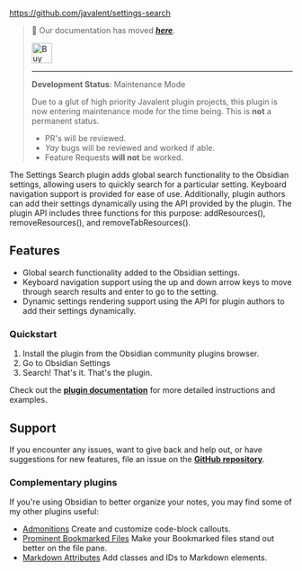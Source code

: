 https://github.com/javalent/settings-search

> 🥇 Our documentation has moved ***[here](https://plugins.javalent.com/settings-search)***.
>
> <a href='https://www.buymeacoffee.com/valentine195' target='_blank'><img height='36' style='border:0px;height:36px;' src='https://storage.ko-fi.com/cdn/kofi3.png?v=3' border='0' alt='Buy Me a Coffee at ko-fi.com' /></a>
> 
> ---
> 
> **Development Status**: Maintenance Mode
> 
> Due to a glut of high priority Javalent plugin projects, this plugin is now entering maintenance mode for the time being. This is **not** a permanent status.
> - PR's will be reviewed.
> - *Yay* bugs will be reviewed and worked if able.
> - Feature Requests **will not** be worked.

The Settings Search plugin adds global search functionality to the Obsidian settings, allowing users to quickly search for a particular setting. Keyboard navigation support is provided for ease of use.
Additionally, plugin authors can add their settings dynamically using the API provided by the plugin.
The plugin API includes three functions for this purpose: addResources(), removeResources(), and removeTabResources().

## Features
- Global search functionality added to the Obsidian settings.
- Keyboard navigation support using the up and down arrow keys to move through search results and enter to go to the setting.
- Dynamic settings rendering support using the API for plugin authors to add their settings dynamically.

### Quickstart

1. Install the plugin from the Obsidian community plugins browser.
2. Go to Obsidian Settings
3. Search! That's it. That's the plugin.

Check out the **[plugin documentation](https://plugins.javalent.com/settings-search)** for more detailed instructions and examples.

## Support

If you encounter any issues, want to give back and help out, or have suggestions for new features, file an issue on the **[GitHub repository](https://github.com/javalent/settings-search)**.

### Complementary plugins
If you're using Obsidian to better organize your notes, you may find some of my other plugins useful:

- [Admonitions](https://github.com/javalent/admonitions) Create and customize code-block callouts.
- [Prominent Bookmarked Files](https://github.com/javalent/prominent-files) Make your Bookmarked files stand out better on the file pane.
- [Markdown Attributes](https://github.com/javalent/markdown-attributes) Add classes and IDs to Markdown elements.
